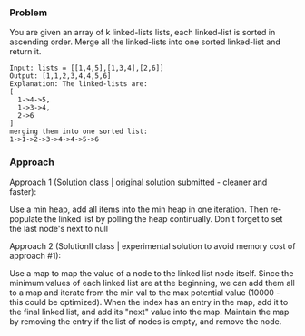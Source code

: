 ### Problem
You are given an array of k linked-lists lists, each linked-list is sorted in ascending order. Merge all the 
linked-lists into one sorted linked-list and return it.

```
Input: lists = [[1,4,5],[1,3,4],[2,6]]
Output: [1,1,2,3,4,4,5,6]
Explanation: The linked-lists are:
[
  1->4->5,
  1->3->4,
  2->6
]
merging them into one sorted list:
1->1->2->3->4->4->5->6
```

### Approach

Approach 1 (Solution class | original solution submitted - cleaner and faster): 

Use a min heap, add all items into the min heap in one iteration. Then re-populate the linked list by polling the heap 
continually. Don't forget to set the last node's next to null


Approach 2 (SolutionII class | experimental solution to avoid memory cost of approach #1):

Use a map to map the value of a node to the linked list node itself. Since the minimum values of each linked list are at
the beginning, we can add them all to a map and iterate from the min val to the max potential value (10000 - this could
be optimized). When the index has an entry in the map, add it to the final linked list, and add its "next" value into 
the map. Maintain the map by removing the entry if the list of nodes is empty, and remove the node.
